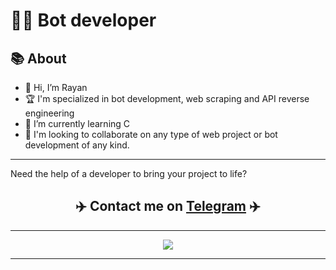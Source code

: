 <h1>👨‍💻 Bot developer</h1>

<h2>📚 About </h2>

- 👋 Hi, I’m Rayan
- 🏆 I'm specialized in bot development, web scraping and API reverse engineering
- 🌱 I’m currently learning C
- 🚀 I'm looking to collaborate on any type of web project or bot development of any kind.


----

Need the help of a developer to bring your project to life?
<h2 align="center">✈️ Contact me on <a href="https://t.me/rayan960">Telegram</a> ✈️</h2>

----

<p align="center">
  <a href="https://skillicons.dev" align="center">
    <img src="https://skillicons.dev/icons?i=python,html,css,php,mysql,bootstrap,linux,windows,vscode,bash,java,selenium,androidstudio,kotlin,sass,c&perline=8"/>
  </a>
</p>

----
